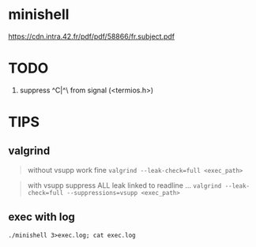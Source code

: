 # minishell
https://cdn.intra.42.fr/pdf/pdf/58866/fr.subject.pdf

# TODO

1. suppress ^C|^\ from signal (<termios.h>)

# TIPS

## valgrind
> without vsupp work fine
`valgrind --leak-check=full <exec_path>`

> with vsupp suppress ALL leak linked to readline ...
`valgrind --leak-check=full --suppressions=vsupp <exec_path>`

## exec with log
`./minishell 3>exec.log; cat exec.log`
